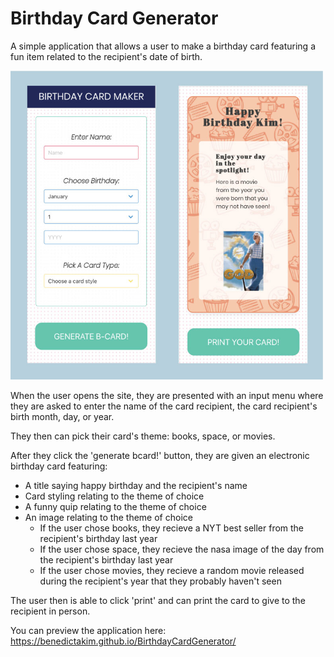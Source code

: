 # Birthday Card Generator 

A simple application that allows a user to make a birthday card featuring a fun item related to the recipient's date of birth. 

<img src="readme_images/example-image.jpg" width="500">

When the user opens the site, they are presented with an input menu where they are asked to enter the name of the card 
recipient, the card recipient's birth month, day, or year. 

They then can pick their card's theme: books, space, or movies. 

After they click the 'generate bcard!' button, they are given an electronic birthday card featuring: 
-  A title saying happy birthday and the recipient's name
-  Card styling relating to the theme of choice
-  A funny quip relating to the theme of choice 
-  An image relating to the theme of choice 
   - If the user chose books, they recieve a NYT best seller from the recipient's birthday last year
   - If the user chose space, they recieve the nasa image of the day from the recipient's birthday last year
   - If the user chose movies, they recieve a random movie released during the recipient's year that they probably haven't seen
  
The user then is able to click 'print' and can print the card to give to the recipient in person. 

You can preview the application here: https://benedictakim.github.io/BirthdayCardGenerator/ 
